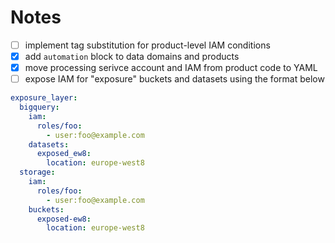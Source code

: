 # Notes

- [ ] implement tag substitution for product-level IAM conditions
- [x] add `automation` block to data domains and products
- [x] move processing serivce account and IAM from product code to YAML
- [ ] expose IAM for "exposure" buckets and datasets using the format below

```yaml
exposure_layer:
  bigquery:
    iam:
      roles/foo:
        - user:foo@example.com
    datasets:
      exposed_ew8:
        location: europe-west8
  storage:
    iam:
      roles/foo:
        - user:foo@example.com
    buckets:
      exposed-ew8:
        location: europe-west8
```
